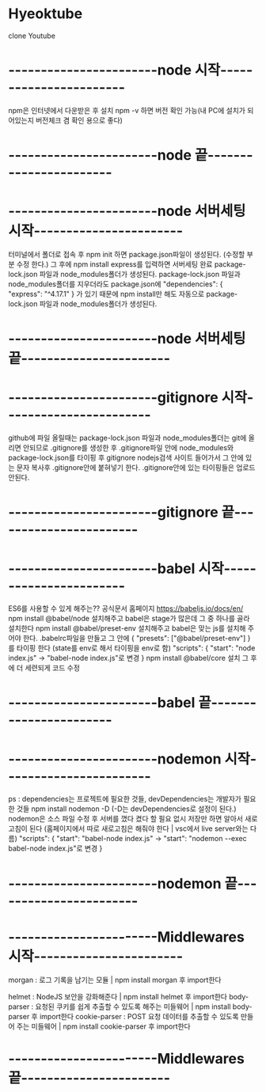 # Hyeoktube

clone Youtube

# -----------------------node 시작-----------------------

npm은 인터넷에서 다운받은 후 설치
npm -v 하면 버전 확인 가능(내 PC에 설치가 되어있는지 버전체크 겸 확인 용으로 좋다)

# -----------------------node 끝-----------------------

# -----------------------node 서버세팅 시작-----------------------

터미널에서 폴더로 접속 후 npm init 하면 package.json파일이 생성된다. (수정할 부분 수정 한다.)
그 후에 npm install express를 입력하면 서버세팅 완료
package-lock.json 파일과 node_modules폴더가 생성된다.
package-lock.json 파일과 node_modules폴더를 지우더라도
package.json에 "dependencies": {
"express": "^4.17.1"
}
가 있기 때문에 npm install만 해도 자동으로 package-lock.json 파일과 node_modules폴더가 생성된다.

# -----------------------node 서버세팅 끝-----------------------

# -----------------------gitignore 시작-----------------------

github에 파일 올릴때는 package-lock.json 파일과 node_modules폴더는 git에 올리면 안되므로 .gitignore를 생성한 후
.gitignore파일 안에 node_modules와 package-lock.json를 타이핑 후 gitignore nodejs검색 사이트 들어가서 그 안에 있는
문자 복사후 .gitignore안에 붙혀넣기 한다.
.gitignore안에 있는 타이핑들은 업로드 안된다.

# -----------------------gitignore 끝-----------------------

# -----------------------babel 시작-----------------------

ES6를 사용할 수 있게 해주는?? 공식문서 홈페이지 https://babeljs.io/docs/en/
npm install @babel/node 설치해주고 babel은 stage가 많은데 그 중 하나를 골라 설치한다
npm install @babel/preset-env 설치해주고
babel은 맞는 js를 설치해 주어야 한다.
.babelrc파일을 만들고 그 안에 {
"presets": ["@babel/preset-env"]
}
를 타이핑 한다 (state를 env로 해서 타이핑을 env로 함)
"scripts": {
"start": "node index.js" -> "babel-node index.js"로 변경
}
npm install @babel/core 설치
그 후에 더 세련되게 코드 수정

# -----------------------babel 끝-----------------------

# -----------------------nodemon 시작-----------------------

ps : dependencies는 프로젝트에 필요한 것들, devDependencies는 개발자가 필요한 것들
npm install nodemon -D (-D는 devDependencies로 설정이 된다.)
nodemon은 소스 파일 수정 후 서버를 꼈다 켰다 할 필요 없시 저장만 하면 알아서 새로고침이 된다
(홈페이지에서 따로 새로고침은 해줘야 한다 | vsc에서 live server와는 다름)
"scripts": {
"start": "babel-node index.js" -> "start": "nodemon --exec babel-node index.js"로 변경
}

# -----------------------nodemon 끝-----------------------

# -----------------------Middlewares 시작-----------------------

morgan : 로그 기록을 남기는 모듈 | npm install morgan 후 import한다

helmet : NodeJS 보안을 강화해준다 | npm install helmet 후 import한다
body-parser : 요청된 쿠키를 쉽게 추출할 수 있도록 해주는 미들웨어 | npm install body-parser 후 import한다
cookie-parser : POST 요청 데이터를 추출할 수 있도록 만들어 주는 미들웨어 | npm install cookie-parser 후 import한다

# -----------------------Middlewares 끝-----------------------
